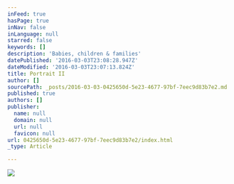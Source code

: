 ```yaml
---
inFeed: true
hasPage: true
inNav: false
inLanguage: null
starred: false
keywords: []
description: 'Babies, children & families'
datePublished: '2016-03-03T23:08:28.947Z'
dateModified: '2016-03-03T23:07:13.824Z'
title: Portrait II
author: []
sourcePath: _posts/2016-03-03-0425650d-5e23-4677-97bf-7eec9d83b7e2.md
published: true
authors: []
publisher:
  name: null
  domain: null
  url: null
  favicon: null
url: 0425650d-5e23-4677-97bf-7eec9d83b7e2/index.html
_type: Article

---
```

![](https://s3-us-west-2.amazonaws.com/the-grid-img/p/57d851ad541b94c6db607d8eeadd4a44e7ff08ef.jpg)